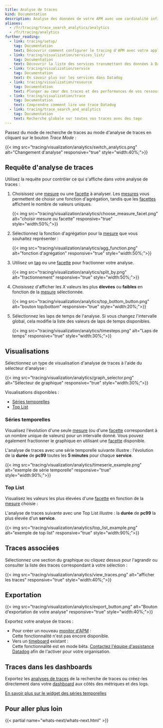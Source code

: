 ```yaml
---
title: Analyse de traces
kind: Documentation
description: Analyse des données de votre APM avec une cardinalité infinie
aliases:
  - /fr/tracing/trace_search_analytics/analytics
  - /fr/tracing/analytics
further_reading:
  - link: tracing/setup/
    tag: Documentation
    text: Découvrir comment configurer le tracing d'APM avec votre application
  - link: tracing/visualization/services_list/
    tag: Documentation
    text: Découvrir la liste des services transmettant des données à Datadog
  - link: tracing/visualization/service
    tag: Documentation
    text: En savoir plus sur les services dans Datadog
  - link: tracing/visualization/resource
    tag: Documentation
    text: Plonger au cœur des traces et des performances de vos ressources
  - link: tracing/visualization/trace
    tag: Documentation
    text: Comprendre comment lire une trace Datadog
  - link: tracing/trace_search_and_analytics
    tag: Documentation
    text: Recherche globale sur toutes vos traces avec des tags
---
```

Passez du mode de recherche de traces au mode d'analyse de traces en cliquant sur le bouton *Trace Mode* :

{{< img src="tracing/visualization/analytics/switch_analytics.png" alt="Changement d'analyse" responsive="true" style="width:40%;">}}

## Requête d'analyse de traces

Utilisez la requête pour contrôler ce qui s'affiche dans votre analyse de traces :

1. Choisissez une [mesure][1] ou une [facette][2] à analyser. Les [mesures][1] vous permettent de choisir une fonction d'agrégation, tandis que les [facettes][2] affichent le nombre de valeurs uniques.

    {{< img src="tracing/visualization/analytics/choose_measure_facet.png" alt="choisir mesure ou facette" responsive="true" style="width:50%;">}}

2. Sélectionnez la fonction d'agrégation pour la [mesure][1] que vous souhaitez représenter :

    {{< img src="tracing/visualization/analytics/agg_function.png" alt="fonction d'agrégation" responsive="true" style="width:50%;">}}

3. Utilisez un [tag][1] ou une [facette][2] pour fractionner votre analyse.  

    {{< img src="tracing/visualization/analytics/split_by.png" alt="fractionnement" responsive="true" style="width:50%;">}}

4. Choisissez d'afficher les *X* valeurs les plus **élevées** ou **faibles** en fonction de la [mesure][1] sélectionnée.

    {{< img src="tracing/visualization/analytics/top_bottom_button.png" alt="bouton top/bottom" responsive="true" style="width:20%;">}}

5. Sélectionnez les laps de temps de l'analyse.
  Si vous changez l'intervalle global, cela modifie la liste des valeurs de laps de temps disponibles.

    {{< img src="tracing/visualization/analytics/timesteps.png" alt="Laps de temps" responsive="true" style="width:30%;">}}

## Visualisations

Sélectionnez un type de visualisation d'analyse de traces à l'aide du sélecteur d'analyse :

{{< img src="tracing/visualization/analytics/graph_selector.png" alt="Sélecteur de graphique" responsive="true" style="width:30%;">}}

Visualisations disponibles :

* [Séries temporelles](#timeseries)
* [Top List](#top-list)

### Séries temporelles

Visualisez l'évolution d'une seule [mesure][1] (ou d'une [facette][2] correspondant à un nombre unique de valeurs) pour un intervalle donné. Vous pouvez également fractionner le graphique en utilisant une [facette][2] disponible.

L'analyse de traces avec une série temporelle suivante illustre :
l'évolution de la **durée** de **pc99** toutes les **5 minutes** pour chaque **service**.

{{< img src="tracing/visualization/analytics/timeserie_example.png" alt="exemple de série temporelle" responsive="true" style="width:90%;">}}

### Top List 

Visualisez les valeurs les plus élevées d'une [facette][2] en fonction de la [mesure][1] choisie :

L'analyse de traces suivante avec une Top List illustre :
la **durée** de **pc99** la plus élevée d'un **service**.

{{< img src="tracing/visualization/analytics/top_list_example.png" alt="exemple de top list" responsive="true" style="width:90%;">}}

## Traces associées

Sélectionnez une section du graphique ou cliquez dessus pour l'agrandir ou consulter la liste des traces correspondant à votre sélection :

{{< img src="tracing/visualization/analytics/view_traces.png" alt="afficher les traces" responsive="true" style="width:40%;">}}

## Exportation

{{< img src="tracing/visualization/analytics/export_button.png" alt="Bouton d'exportation de votre analyse" responsive="true" style="width:40%;">}}

Exportez votre analyse de traces :

* Pour créer un nouveau [monitor d'APM][3] :  
    Cette fonctionnalité n'est pas encore disponible.
* Vers un [timeboard][4] existant :  
    Cette fonctionnalité est en mode bêta. [Contactez l'équipe d'assistance Datadog][5] afin de l'activer pour votre organisation.

## Traces dans les dashboards 

Exportez les [analyses de traces][6] de la recherche de traces ou créez-les directement dans votre [dashboard][7] aux côtés des métriques et des logs.

[En savoir plus sur le widget des séries temporelles][8]

## Pour aller plus loin

{{< partial name="whats-next/whats-next.html" >}}

[1]: /fr/tracing/trace_search_and_analytics/#measures
[2]: /fr/tracing/trace_search_and_analytics/#facets
[3]: /fr/monitors/monitor_types/apm
[4]: /fr/graphing/dashboards/timeboard
[5]: /fr/help
[6]: /fr/graphing/widgets/timeseries
[7]: /fr/graphing/dashboards
[8]: /fr/graphing/widgets/timeseries
